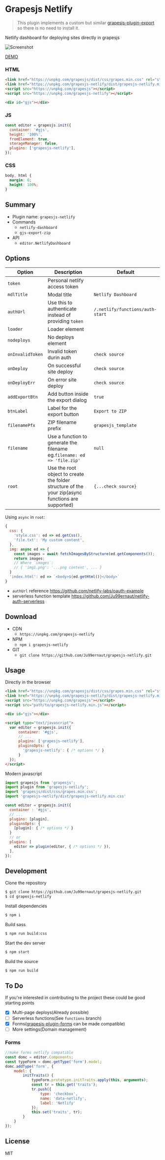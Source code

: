 # Grapesjs Netlify

> This plugin implements a custom but similar [grapesjs-plugin-export](https://github.com/artf/grapesjs-plugin-export) so there is no need to install it.

Netlify dashboard for deploying sites directly in grapesjs

![Screenshot](Screenshot.png)

[DEMO](https://blocomposer.app)

### HTML
```html
<link href="https://unpkg.com/grapesjs/dist/css/grapes.min.css" rel="stylesheet">
<link href="https://unpkg.com/grapesjs-netlify/dist/grapesjs-netlify.min.css" rel="stylesheet">
<script src="https://unpkg.com/grapesjs"></script>
<script src="https://unpkg.com/grapesjs-netlify"></script>

<div id="gjs"></div>
```

### JS
```js
const editor = grapesjs.init({
  container: '#gjs',
  height: '100%',
  fromElement: true,
  storageManager: false,
  plugins: ['grapesjs-netlify'],
});
```

### CSS
```css
body, html {
  margin: 0;
  height: 100%;
}
```


## Summary

* Plugin name: `grapesjs-netlify`
* Commands
    * `netlify-dashboard`
    * `gjs-export-zip`
* API
    * `editor.NetlifyDashboard`



## Options

| Option | Description | Default |
|-|-|-
| `token` | Personal netlify access token | ` ` |
| `mdlTitle` | Modal title | `Netlify Dashboard` |
| `authUrl` | Use this to authenticate instead of providing `token` | `/.netlify/functions/auth-start` |
| `loader` | Loader element | ` ` |
| `nodeploys` | No deploys element | ` ` |
| `onInvalidToken` | Invalid token durin auth | `check source` |
| `onDeploy` | On successful site deploy | `check source` |
| `onDeployErr` | On error site deploy | `check source` |
| `addExportBtn` | Add button inside the export dialog | `true` |
| `btnLabel` | Label for the export button | `Export to ZIP` |
| `filenamePfx` | ZIP filename prefix | `grapesjs_template` |
| `filename` | Use a function to generate the filename eg.`filename: ed => 'file.zip'` | `null` |
| `root` | Use the root object to create the folder structure of the your zip(async functions are supported) | `{...check source}` |


Using `async` in `root`:

```js
{
  css: {
    'style.css': ed => ed.getCss(),
    'file.txt': 'My custom content',
  },
  img: async ed => {
    const images = await fetchImagesByStructure(ed.getComponents());
    return images;
    // Where `images`:
    // { 'img1.png': '...png content', ... }
  }
  'index.html': ed => `<body>${ed.getHtml()}</body>`
}
```

* `authUrl` reference https://github.com/netlify-labs/oauth-example
* serverless function template https://github.com/Ju99ernaut/netlify-auth-serverless

## Download

* CDN
  * `https://unpkg.com/grapesjs-netlify`
* NPM
  * `npm i grapesjs-netlify`
* GIT
  * `git clone https://github.com/Ju99ernaut/grapesjs-netlify.git`



## Usage

Directly in the browser
```html
<link href="https://unpkg.com/grapesjs/dist/css/grapes.min.css" rel="stylesheet"/>
<link href="https://unpkg.com/grapesjs-netlify/dist/grapesjs-netlify.min.css" rel="stylesheet">
<script src="https://unpkg.com/grapesjs"></script>
<script src="path/to/grapesjs-netlify.min.js"></script>

<div id="gjs"></div>

<script type="text/javascript">
  var editor = grapesjs.init({
      container: '#gjs',
      // ...
      plugins: ['grapesjs-netlify'],
      pluginsOpts: {
        'grapesjs-netlify': { /* options */ }
      }
  });
</script>
```

Modern javascript
```js
import grapesjs from 'grapesjs';
import plugin from 'grapesjs-netlify';
import 'grapesjs/dist/css/grapes.min.css';
import 'grapesjs-netlify/dist/grapesjs-netlify.min.css'

const editor = grapesjs.init({
  container : '#gjs',
  // ...
  plugins: [plugin],
  pluginsOpts: {
    [plugin]: { /* options */ }
  }
  // or
  plugins: [
    editor => plugin(editor, { /* options */ }),
  ],
});
```



## Development

Clone the repository

```sh
$ git clone https://github.com/Ju99ernaut/grapesjs-netlify.git
$ cd grapesjs-netlify
```

Install dependencies

```sh
$ npm i
```

Build sass

```sh
$ npm run build:css
```

Start the dev server

```sh
$ npm start
```

Build the source

```sh
$ npm run build
```

## To Do

If you're interested in contributing to the project these could be good starting points

- [x] Multi-page deploys(Already possible)
- [ ] Serverless functions(See `functions` branch)
- [x] Forms([grapesjs-plugin-forms](https://github.com/artf/grapesjs-plugin-forms) can be made compatible)
- [ ] More settings(Domain management)

### Forms

```js
//make forms netlify compatible
const domc = editor.Components;
const typeForm = domc.getType('form').model;
domc.addType('form', {
    model: {
        initTraits() {
            typeForm.prototype.initTraits.apply(this, arguments);
            const tr = this.get('traits');
            tr.push({
                type: 'checkbox',
                name: 'data-netlify',
                label: 'Netlify'
            });
            this.set('traits', tr);
        }
    }
});
```

## License

MIT
